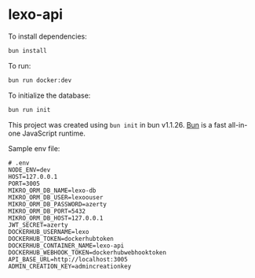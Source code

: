 # lexo-api

To install dependencies:

```bash
bun install
```

To run:

```bash
bun run docker:dev
```

To initialize the database:

```bash
bun run init
```

This project was created using `bun init` in bun v1.1.26. [Bun](https://bun.sh) is a fast all-in-one JavaScript runtime.

Sample env file:

```env
# .env
NODE_ENV=dev
HOST=127.0.0.1
PORT=3005
MIKRO_ORM_DB_NAME=lexo-db
MIKRO_ORM_DB_USER=lexoouser
MIKRO_ORM_DB_PASSWORD=azerty
MIKRO_ORM_DB_PORT=5432
MIKRO_ORM_DB_HOST=127.0.0.1
JWT_SECRET=azerty
DOCKERHUB_USERNAME=lexo
DOCKERHUB_TOKEN=dockerhubtoken
DOCKERHUB_CONTAINER_NAME=lexo-api
DOCKERHUB_WEBHOOK_TOKEN=dockerhubwebhooktoken
API_BASE_URL=http://localhost:3005
ADMIN_CREATION_KEY=admincreationkey
```